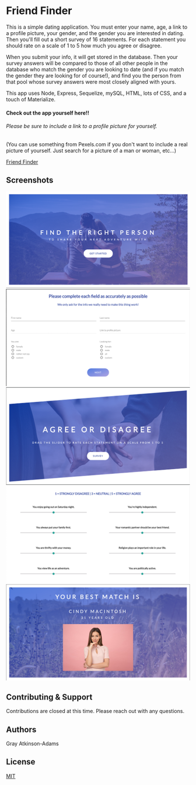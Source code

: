 # Friend Finder

This is a simple dating application. You must enter your name, age, a link to a profile picture, your gender, and the gender you are interested in dating. Then you'll fill out a short survey of 16 statements. For each statement you should rate on a scale of 1 to 5 how much you agree or disagree.

When you submit your info, it will get stored in the database. Then your survey answers will be compared to those of all other people in the database who match the gender you are looking to date (and if you match the gender they are looking for of course!), and find you the person from that pool whose survey answers were most closely aligned with yours.

This app uses Node, Express, Sequelize, mySQL, HTML, lots of CSS, and a touch of Materialize.

#### Check out the app yourself here!! 
###### Please be sure to include a link to a profile picture for yourself.
(You can use something from Pexels.com if you don't want to include a real picture of yourself. Just search for a picture of a man or woman, etc...)

[Friend Finder](https://friend-finder-fun-2018.herokuapp.com/)


## Screenshots

![Screenshot](./public/img/friend-finder.png)
![Screenshot](./public/img/friend-finder2.png)
![Screenshot](./public/img/friend-finder3.png)
![Screenshot](./public/img/friend-finder4.png)
![Screenshot](./public/img/friend-finder5.png)



## Contributing & Support

Contributions are closed at this time. Please reach out with any questions.


## Authors

Gray Atkinson-Adams


## License

[MIT](https://choosealicense.com/licenses/mit/)
